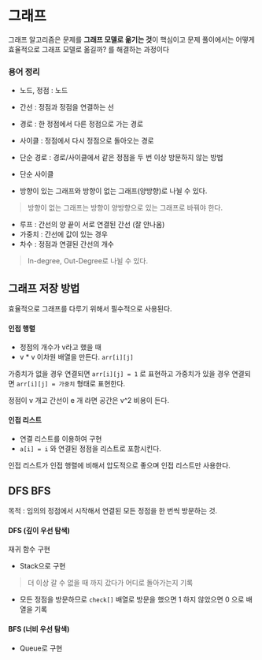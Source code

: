 # 그래프

그래프 알고리즘은 문제를 **그래프 모델로 옮기는 것**이 핵심이고
문제 풀이에서는 어떻게 효율적으로 그래프 모델로 옮길까? 를 해결하는 과정이다

### 용어 정리

- 노드, 정점 : 노드
- 간선 : 정점과 정점을 연결하는 선
- 경로 : 한 정점에서 다른 정점으로 가는 경로
- 사이클 : 정점에서 다시 정점으로 돌아오는 경로

- 단순 경로 : 경로/사이클에서 같은 정점을 두 번 이상 방문하지 않는 방법
- 단순 사이클

- 방향이 있는 그래프와 방향이 없는 그래프(양방향)로 나뉠 수 있다.
> 방향이 없는 그래프는 방향이 양방향으로 있는 그래프로 바꿔야 한다.
- 루프 : 간선의 양 끝이 서로 연결된 간선 (잘 안나옴)
- 가중치 : 간선에 값이 있는 경우
- 차수 : 정점과 연결된 간선의 개수
> In-degree, Out-Degree로 나뉠 수 있다.

## 그래프 저장 방법
효율적으로 그래프를 다루기 위해서 필수적으로 사용된다.

#### 인접 행렬
- 정점의 개수가 v라고 했을 때
- v * v 이차원 배열을 만든다. `arr[i][j]`

가중치가 없을 경우 연결되면 `arr[i][j] = 1` 로 표현하고
가중치가 있을 경우 연결되면 `arr[i][j] = 가중치` 형태로 표현한다.

정점이 v 개고 간선이 e 개 라면 공간은 v^2 비용이 든다.

#### 인접 리스트

- 연결 리스트를 이용하여 구현
- `a[i] = i` 와 연결된 정점을 리스트로 포함시킨다.

인접 리스트가 인접 행렬에 비해서 압도적으로 좋으며 인접 리스트만 사용한다.

## DFS BFS

목적 : 임의의 정점에서 시작해서 연결된 모든 정점을 한 번씩 방문하는 것.

#### DFS (깊이 우선 탐색) 
재귀 함수 구현
- Stack으로 구현
> 더 이상 갈 수 없을 때 까지 갔다가 어디로 돌아가는지 기록
- 모든 정점을 방문하므로 `check[]` 배열로 방문을 했으면 1 하지 않았으면 0 으로 배열을 기록

#### BFS (너비 우선 탐색)

- Queue로 구현
